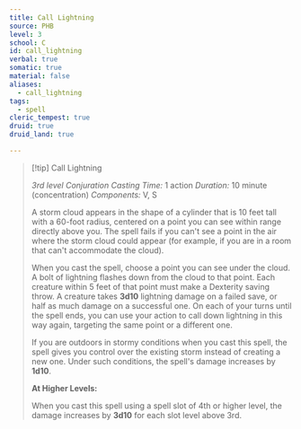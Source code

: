```yaml
---
title: Call Lightning
source: PHB
level: 3
school: C
id: call_lightning
verbal: true
somatic: true
material: false
aliases:
  - call_lightning
tags:
  - spell
cleric_tempest: true
druid: true
druid_land: true

---
```

>[!tip] Call Lightning
>
> *3rd level Conjuration*
> *Casting Time:* 1 action
> *Duration:* 10 minute (concentration)
> *Components:* V, S
>
>A storm cloud appears in the shape of a cylinder that is 10 feet tall with a 60-foot radius, centered on a point you can see within range directly above you. The spell fails if you can't see a point in the air where the storm cloud could appear (for example, if you are in a room that can't accommodate the cloud).
>
>When you cast the spell, choose a point you can see under the cloud. A bolt of lightning flashes down from the cloud to that point. Each creature within 5 feet of that point must make a Dexterity saving throw. A creature takes **3d10** lightning damage on a failed save, or half as much damage on a successful one. On each of your turns until the spell ends, you can use your action to call down lightning in this way again, targeting the same point or a different one.
>
>If you are outdoors in stormy conditions when you cast this spell, the spell gives you control over the existing storm instead of creating a new one. Under such conditions, the spell's damage increases by **1d10**.
>
>**At Higher Levels:**
>
>When you cast this spell using a spell slot of 4th or higher level, the damage increases by **3d10** for each slot level above 3rd.
>

